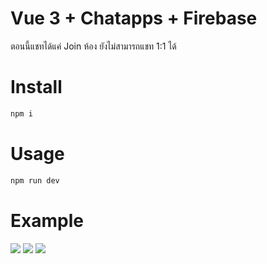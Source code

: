 # Vue 3 + Chatapps + Firebase

ตอนนี้แชทได้แค่ Join ห้อง ยังไม่สามารถแชท 1:1 ได้

# Install

```sh
npm i
```

# Usage

```sh
npm run dev
```

# Example

<img src="https://ibb.co/ssLJwQj"/>

<img src="https://ibb.co/tDTvmzk"/>

<img src="https://ibb.co/XxKCrXH"/>
